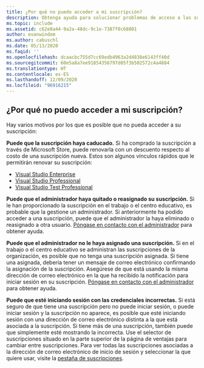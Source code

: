 ```yaml
---
title: ¿Por qué no puedo acceder a mi suscripción?
description: Obtenga ayuda para solucionar problemas de acceso a las suscripciones de Visual Studio
ms.topic: include
ms.assetid: c62e8a44-9a2a-48dc-9c1e-7387f0c68801
author: evanwindom
ms.author: cabuschl
ms.date: 05/13/2020
ms.faqid: ''
ms.openlocfilehash: dcaacbc755d7cc69edb4963a2d4838e6143ff40d
ms.sourcegitcommit: 60e5a8a7ee91854356797d05f3b502572c4a4884
ms.translationtype: HT
ms.contentlocale: es-ES
ms.lasthandoff: 12/09/2020
ms.locfileid: "96916215"
---
```

## <a name="why-cant-i-access-my-subscription"></a>¿Por qué no puedo acceder a mi suscripción?

Hay varios motivos por los que es posible que no pueda acceder a su suscripción:

**Puede que la suscripción haya caducado.**  Si ha comprado la suscripción a través de Microsoft Store, puede renovarla con un descuento respecto al costo de una suscripción nueva.  Estos son algunos vínculos rápidos que le permitirán renovar su suscripción:
- [Visual Studio Enterprise](https://www.microsoft.com/p/visual-studio-enterprise-subscription/dg7gmgf0dst4?activetab=pivot%3aoverviewtab)
- [Visual Studio Professional](https://www.microsoft.com/p/visual-studio-professional-subscription/dg7gmgf0dst3?activetab=pivot%3aoverviewtab)
- [Visual Studio Test Professional](https://www.microsoft.com/p/visual-studio-test-professional-subscription/dg7gmgf0dst6?activetab=pivot%3aoverviewtab)

**Puede que el administrador haya quitado o reasignado su suscripción.**  Si le han proporcionado la suscripción en el trabajo o el centro educativo, es probable que la gestione un administrador.  Si anteriormente ha podido acceder a una suscripción, puede que el administrador la haya eliminado o reasignado a otra usuario.  [Póngase en contacto con el administrador](https://docs.microsoft.com/visualstudio/subscriptions/contact-my-admin) para obtener ayuda.

**Puede que el administrador no le haya asignado una suscripción.**  Si en el trabajo o el centro educativo se administran las suscripciones de la organización, es posible que no tenga una suscripción asignada.  Si tiene una asignada, debería tener un mensaje de correo electrónico confirmando la asignación de la suscripción.  Asegúrese de que está usando la misma dirección de correo electrónico en la que ha recibido la notificación para iniciar sesión en su suscripción. [Póngase en contacto con el administrador](https://docs.microsoft.com/visualstudio/subscriptions/contact-my-admin) para obtener ayuda. 

**Puede que esté iniciando sesión con las credenciales incorrectas.**  Si está seguro de que tiene una suscripción pero no puede iniciar sesión, o puede iniciar sesión y la suscripción no aparece, es posible que esté iniciando sesión con una dirección de correo electrónico distinta a la que está asociada a la suscripción.  Si tiene más de una suscripción, también puede que simplemente esté mostrando la incorrecta.  Use el selector de suscripciones situado en la parte superior de la página de ventajas para cambiar entre suscripciones.  Para ver todas las suscripciones asociadas a la dirección de correo electrónico de inicio de sesión y seleccionar la que quiere usar, visite la [pestaña de suscripciones](https://my.visualstudio.com/subscriptions).

